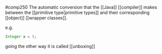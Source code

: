 #comp250 
The automatic conversion that the [[Java]] [[compiler]] makes between the [[primitive type|primitive types]] and their corresponding [[object]] [[wrapper classes]]. 

e.g.
```java 
Integer x = 5;
```

going the other way it is called [[unboxing]]